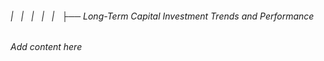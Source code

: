 ###### |   |   |   |   |   ├── Long-Term Capital Investment Trends and Performance

*Add content here*